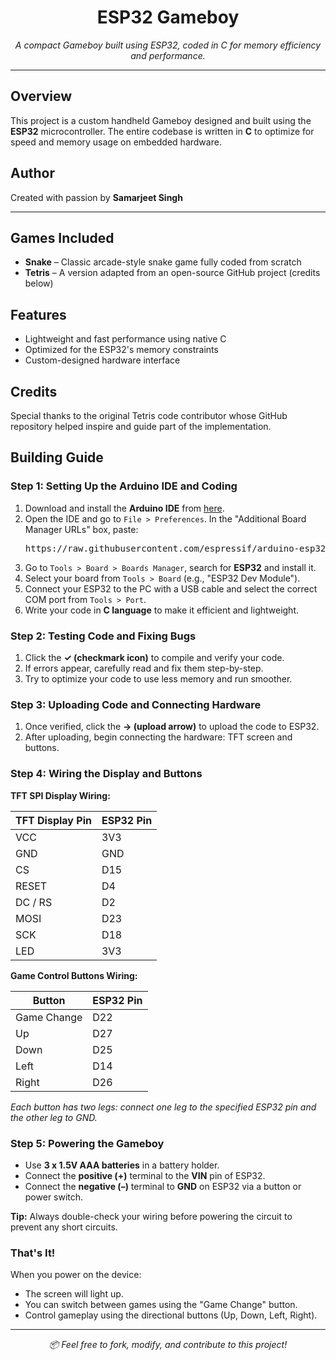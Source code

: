 <h1 align="center">ESP32 Gameboy</h1>

<p align="center">
  <em>A compact Gameboy built using ESP32, coded in C for memory efficiency and performance.</em>
</p>

<hr>

<h2>Overview</h2>

<p>
  This project is a custom handheld Gameboy designed and built using the <strong>ESP32</strong> microcontroller. The entire codebase is written in <strong>C</strong> to optimize for speed and memory usage on embedded hardware.
</p>

<h2>Author</h2>

<p>
  Created with passion by <strong>Samarjeet Singh</strong>
</p>

<hr>

<h2>Games Included</h2>

<ul>
  <li><strong>Snake</strong> – Classic arcade-style snake game fully coded from scratch</li>
  <li><strong>Tetris</strong> – A version adapted from an open-source GitHub project (credits below)</li>
</ul>

<h2>Features</h2>

<ul>
  <li>Lightweight and fast performance using native C</li>
  <li>Optimized for the ESP32's memory constraints</li>
  <li>Custom-designed hardware interface</li>
</ul>


<h2>Credits</h2>

<p>
  Special thanks to the original Tetris code contributor whose GitHub repository helped inspire and guide part of the implementation.
</p>

<h2>Building Guide</h2>

<h3>Step 1: Setting Up the Arduino IDE and Coding</h3>

<ol>
  <li>Download and install the <strong>Arduino IDE</strong> from <a href="https://www.arduino.cc/en/software" target="_blank">here</a>.</li>
  <li>Open the IDE and go to <code>File > Preferences</code>. In the "Additional Board Manager URLs" box, paste:
    <pre>https://raw.githubusercontent.com/espressif/arduino-esp32/gh-pages/package_esp32_index.json</pre>
  </li>
  <li>Go to <code>Tools > Board > Boards Manager</code>, search for <strong>ESP32</strong> and install it.</li>
  <li>Select your board from <code>Tools > Board</code> (e.g., "ESP32 Dev Module").</li>
  <li>Connect your ESP32 to the PC with a USB cable and select the correct COM port from <code>Tools > Port</code>.</li>
  <li>Write your code in <strong>C language</strong> to make it efficient and lightweight.</li>
</ol>

<h3>Step 2: Testing Code and Fixing Bugs</h3>

<ol>
  <li>Click the <strong>✓ (checkmark icon)</strong> to compile and verify your code.</li>
  <li>If errors appear, carefully read and fix them step-by-step.</li>
  <li>Try to optimize your code to use less memory and run smoother.</li>
</ol>

<h3>Step 3: Uploading Code and Connecting Hardware</h3>

<ol>
  <li>Once verified, click the <strong>→ (upload arrow)</strong> to upload the code to ESP32.</li>
  <li>After uploading, begin connecting the hardware: TFT screen and buttons.</li>
</ol>

<h3>Step 4: Wiring the Display and Buttons</h3>

<p><strong>TFT SPI Display Wiring:</strong></p>

<table>
  <thead>
    <tr><th>TFT Display Pin</th><th>ESP32 Pin</th></tr>
  </thead>
  <tbody>
    <tr><td>VCC</td><td>3V3</td></tr>
    <tr><td>GND</td><td>GND</td></tr>
    <tr><td>CS</td><td>D15</td></tr>
    <tr><td>RESET</td><td>D4</td></tr>
    <tr><td>DC / RS</td><td>D2</td></tr>
    <tr><td>MOSI</td><td>D23</td></tr>
    <tr><td>SCK</td><td>D18</td></tr>
    <tr><td>LED</td><td>3V3</td></tr>
  </tbody>
</table>

<p><strong>Game Control Buttons Wiring:</strong></p>

<table>
  <thead>
    <tr><th>Button</th><th>ESP32 Pin</th></tr>
  </thead>
  <tbody>
    <tr><td>Game Change</td><td>D22</td></tr>
    <tr><td>Up</td><td>D27</td></tr>
    <tr><td>Down</td><td>D25</td></tr>
    <tr><td>Left</td><td>D14</td></tr>
    <tr><td>Right</td><td>D26</td></tr>
  </tbody>
</table>

<p><em>Each button has two legs: connect one leg to the specified ESP32 pin and the other leg to GND.</em></p>

<h3>Step 5: Powering the Gameboy</h3>

<ul>
  <li>Use <strong>3 x 1.5V AAA batteries</strong> in a battery holder.</li>
  <li>Connect the <strong>positive (+)</strong> terminal to the <strong>VIN</strong> pin of ESP32.</li>
  <li>Connect the <strong>negative (–)</strong> terminal to <strong>GND</strong> on ESP32 via a button or power switch.</li>
</ul>

<p><strong>Tip:</strong> Always double-check your wiring before powering the circuit to prevent any short circuits.</p>

<h3>That's It!</h3>

<p>
  When you power on the device:
  <ul>
    <li>The screen will light up.</li>
    <li>You can switch between games using the "Game Change" button.</li>
    <li>Control gameplay using the directional buttons (Up, Down, Left, Right).</li>
  </ul>
</p>



<hr>

<p align="center">
  <em>📦 Feel free to fork, modify, and contribute to this project!</em>
</p>
